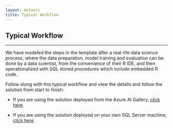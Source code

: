 ```yaml
---
layout: default
title: Typical Workflow
---
```


## Typical Workflow
----------------------

We have modeled the steps in the template after a real-life data science process, where the data preparation, model training and evaluation can be done by a data scientist, from the convenience of their R IDE, and then operationalized with SQL stored procedures which include embedded R code.

Follow along with this typical workflow and view the details and follow the solution from start to finish:

* If you are using the solution deployed from the Azure AI Gallery, [click here](CIG_Workflow.html).

* If you are using the solution deployed on your own SQL Server machine, [click here](Typical_Workflow.html) 

